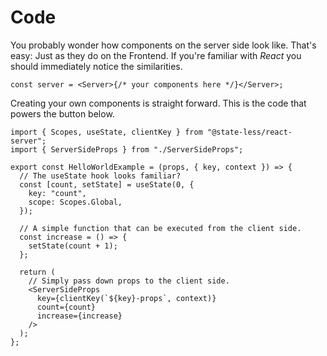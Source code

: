 # Code
You probably wonder how components on the server side look like. That's easy: Just as they do on the Frontend. If you're familiar with _React_ you should immediately notice the similarities.

```tsx
const server = <Server>{/* your components here */}</Server>;
```

Creating your own components is straight forward. This is the code that powers the button below.

```tsx
import { Scopes, useState, clientKey } from "@state-less/react-server";
import { ServerSideProps } from "./ServerSideProps";

export const HelloWorldExample = (props, { key, context }) => {
  // The useState hook looks familiar?
  const [count, setState] = useState(0, {
    key: "count",
    scope: Scopes.Global,
  });

  // A simple function that can be executed from the client side.
  const increase = () => {
    setState(count + 1);
  };

  return (
    // Simply pass down props to the client side.
    <ServerSideProps
      key={clientKey(`${key}-props`, context)}
      count={count}
      increase={increase}
    />
  );
};
```
